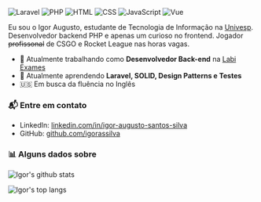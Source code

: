 ![Laravel](https://img.shields.io/badge/Laravel-Beginner-F05340)
![PHP](https://img.shields.io/badge/PHP-Intermediate-474A8A)
![HTML](https://img.shields.io/badge/HTML-Expert-orange)
![CSS](https://img.shields.io/badge/CSS-Intermediate-blue)
![JavaScript](https://img.shields.io/badge/JavaScript-Intermediate-yellow)
![Vue](https://img.shields.io/badge/Vue-Beginner-41B883)

Eu sou o Igor Augusto, estudante de Tecnologia de Informação na [Univesp](https://univesp.br). Desenvolvedor backend PHP e apenas um curioso no frontend. Jogador ~~profissonal~~ de CSGO e Rocket League nas horas vagas.

- 🔭 Atualmente trabalhando como **Desenvolvedor Back-end** na [Labi Exames](https://labiexames.com.br)
- 🌱 Atualmente aprendendo **Laravel, SOLID, Design Patterns e Testes**
- 🇺🇸 Em busca da fluência no Inglês

### 📬 Entre em contato

- LinkedIn: [linkedin.com/in/igor-augusto-santos-silva][linkedin]
- GitHub: [github.com/igorassilva][github]

### 📊 Alguns dados sobre

![Igor's github stats](https://github-readme-stats.vercel.app/api?username=igorassilva&show_icons=true&theme=dark&locale=pt-br)

![Igor's top langs](https://github-readme-stats.vercel.app/api/top-langs/?username=igorassilva&layout=compact&theme=dark&locale=pt-br)


[github]: https://github.com/igorassilva
[linkedin]: https://www.linkedin.com/in/igor-augusto-santos-silva
